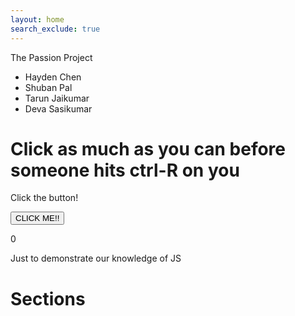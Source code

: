 ```yaml
---
layout: home
search_exclude: true
---
```

The Passion Project
- Hayden Chen
- Shuban Pal
- Tarun Jaikumar
- Deva Sasikumar

<div id="firstSection">
    <h1>Click as much as you can before someone hits ctrl-R on you</h1>
    <p id="firstText">Click the button!</p>
    <button id="button1">CLICK ME!!</button>
    <p id="count">0</p>
</div>

<script>
function clickedButton() {
    var firsthref = document.getElementById("firstText")
    firstText.innerHTML = "Keep clicking it!"
    var num = document.getElementById("count")
    num.innerHTML = String(parseInt(num.innerHTML)+1)
}
var thebutton = document.getElementById("button1")
thebutton.onclick = clickedButton // on click, call the above function
</script>

Just to demonstrate our knowledge of JS

# Sections